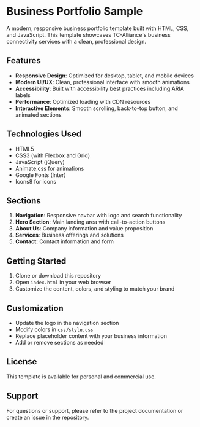 # Business Portfolio Sample

A modern, responsive business portfolio template built with HTML, CSS, and JavaScript. This template showcases TC-Alliance's business connectivity services with a clean, professional design.

## Features

- **Responsive Design**: Optimized for desktop, tablet, and mobile devices
- **Modern UI/UX**: Clean, professional interface with smooth animations
- **Accessibility**: Built with accessibility best practices including ARIA labels
- **Performance**: Optimized loading with CDN resources
- **Interactive Elements**: Smooth scrolling, back-to-top button, and animated sections

## Technologies Used

- HTML5
- CSS3 (with Flexbox and Grid)
- JavaScript (jQuery)
- Animate.css for animations
- Google Fonts (Inter)
- Icons8 for icons

## Sections

1. **Navigation**: Responsive navbar with logo and search functionality
2. **Hero Section**: Main landing area with call-to-action buttons
3. **About Us**: Company information and value proposition
4. **Services**: Business offerings and solutions
5. **Contact**: Contact information and form

## Getting Started

1. Clone or download this repository
2. Open `index.html` in your web browser
3. Customize the content, colors, and styling to match your brand

## Customization

- Update the logo in the navigation section
- Modify colors in `css/style.css`
- Replace placeholder content with your business information
- Add or remove sections as needed

## License

This template is available for personal and commercial use.

## Support

For questions or support, please refer to the project documentation or create an issue in the repository.
